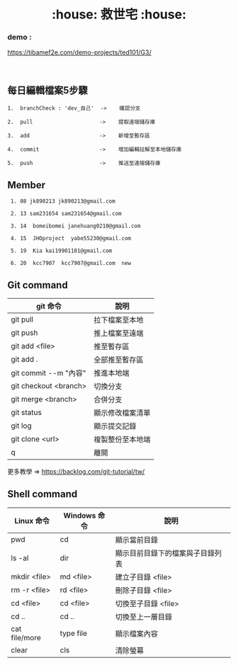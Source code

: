 <h1 align="center">:house: 救世宅 :house: </h1>

### demo :
https://tibamef2e.com/demo-projects/ted101/G3/

&emsp;
## 每日編輯檔案5步驟
```
1.  branchCheck : 'dev_自己'  ->    確認分支

2.  pull                     ->    提取遠端儲存庫

3.  add                      ->    新增至暫存區

4.  commit                   ->    增加編輯註解至本地儲存庫

5.  push                     ->    推送至遠端儲存庫
```
## Member
```
 1. 08 jk890213 jk890213@gmail.com

 2. 13 sam231654 sam231654@gmail.com

 3. 14  bomeibomei janehuang0210@gmail.com

 4. 15  JHOproject  yabe55230@gmail.com

 5. 19  Kia kai19901101@gmail.com

 6. 20  kcc7907  kcc7907@gmail.com  new
```
## Git command

|  git 命令  |  說明  |
| ------ | ------ |
|  git pull | 拉下檔案至本地 |
| git push | 推上檔案至遠端 |
| git add \<file> | 推至暫存區 |
| git add . | 全部推至暫存區 |
| git commit --m "內容" | 推進本地端 |
| git checkout \<branch> | 切換分支 |
| git merge \<branch> | 合併分支 |
| git status | 顯示修改檔案清單 |
| git log | 顯示提交記錄 |
| git clone \<url>| 複製整份至本地端 |
| q| 離開|


更多教學 => <https://backlog.com/git-tutorial/tw/>


## Shell command

|   Linux 命令  |  Windows 命令  | 說明 |
| ------ | ------ | ------- |
|  pwd | cd | 顯示當前目錄 |
|  ls -al | dir |  顯示目前目錄下的檔案與子目錄列表 |
|  mkdir \<file> | md \<file> | 建立子目錄 \<file> |
|  rm -r \<file> | rd \<file> | 刪除子目錄 \<file> |
|  cd \<file> | cd \<file> | 切換至子目錄 \<file> |
|  cd .. | cd .. | 切換至上一層目錄 |
|  cat file/more | type file | 顯示檔案內容 |
|  clear | cls | 清除螢幕 |

